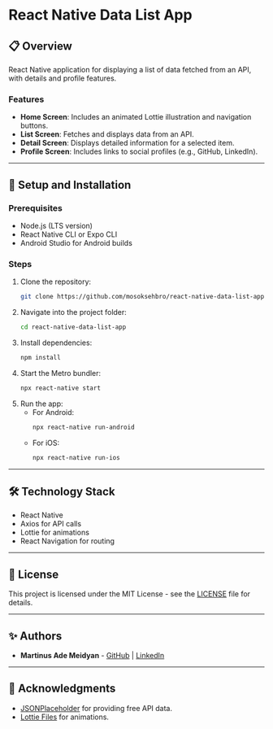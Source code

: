 
# React Native Data List App

## 📋 Overview
React Native application for displaying a list of data fetched from an API, with details and profile features.

### Features
- **Home Screen**: Includes an animated Lottie illustration and navigation buttons.
- **List Screen**: Fetches and displays data from an API.
- **Detail Screen**: Displays detailed information for a selected item.
- **Profile Screen**: Includes links to social profiles (e.g., GitHub, LinkedIn).

---

## 🚀 Setup and Installation

### Prerequisites
- Node.js (LTS version)
- React Native CLI or Expo CLI
- Android Studio for Android builds

### Steps
1. Clone the repository:
   ```bash
   git clone https://github.com/mosoksehbro/react-native-data-list-app.git
   ```
2. Navigate into the project folder:
   ```bash
   cd react-native-data-list-app
   ```
3. Install dependencies:
   ```bash
   npm install
   ```
4. Start the Metro bundler:
   ```bash
   npx react-native start
   ```
5. Run the app:
   - For Android:
     ```bash
     npx react-native run-android
     ```
   - For iOS:
     ```bash
     npx react-native run-ios
     ```

---

## 🛠️ Technology Stack
- React Native
- Axios for API calls
- Lottie for animations
- React Navigation for routing

---

## 📄 License
This project is licensed under the MIT License - see the [LICENSE](LICENSE) file for details.

---

## ✨ Authors
- **Martinus Ade Meidyan** - [GitHub](https://github.com/mosoksehbro) | [LinkedIn](https://www.linkedin.com/in/martinus-ade-meidyan-636791130/)

---

## 🌟 Acknowledgments
- [JSONPlaceholder](https://jsonplaceholder.typicode.com/) for providing free API data.
- [Lottie Files](https://lottiefiles.com/) for animations.
